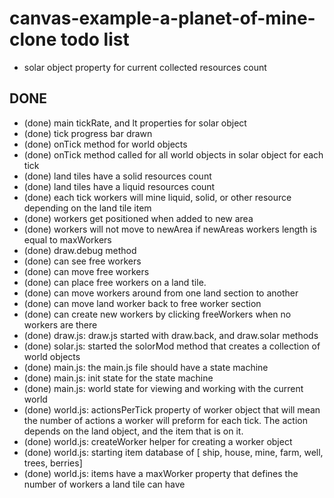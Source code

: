 # canvas-example-a-planet-of-mine-clone todo list

* solar object property for current collected resources count

## DONE

* (done) main tickRate, and lt properties for solar object
* (done) tick progress bar drawn
* (done) onTick method for world objects
* (done) onTick method called for all world objects in solar object for each tick
* (done) land tiles have a solid resources count
* (done) land tiles have a liquid resources count
* (done) each tick workers will mine liquid, solid, or other resource depending on the land tile item
* (done) workers get positioned when added to new area
* (done) workers will not move to newArea if newAreas workers length is equal to maxWorkers
* (done) draw.debug method
* (done) can see free workers
* (done) can move free workers
* (done) can place free workers on a land tile.
* (done) can move workers around from one land section to another
* (done) can move land worker back to free worker section
* (done) can create new workers by clicking freeWorkers when no workers are there
* (done) draw.js: draw.js started with draw.back, and draw.solar methods
* (done) solar.js: started the solorMod method that creates a collection of world objects
* (done) main.js: the main.js file should have a state machine
* (done) main.js: init state for the state machine
* (done) main.js: world state for viewing and working with the current world
* (done) world.js: actionsPerTick property of worker object that will mean the number of actions a worker will preform for each tick. The action depends on the land object, and the item that is on it.
* (done) world.js: createWorker helper for creating a worker object
* (done) world.js: starting item database of [ ship, house, mine, farm, well, trees, berries]
* (done) world.js: items have a maxWorker property that defines the number of workers a land tile can have